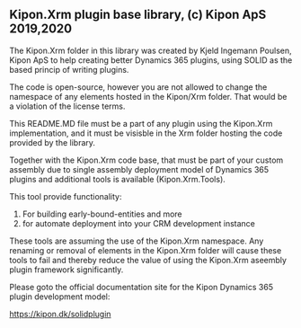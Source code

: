 ﻿## Kipon.Xrm plugin base library, (c) Kipon ApS 2019,2020

The Kipon.Xrm folder in this library was created by Kjeld Ingemann Poulsen, Kipon ApS to help
creating better Dynamics 365 plugins, using SOLID as the based princip of writing plugins.

The code is open-source, however you are not allowed to change the namespace of any elements hosted in the Kipon/Xrm folder.
That would be a violation of the license terms.

This README.MD file must be a part of any plugin using the Kipon.Xrm implementation, and it must be visisble in the Xrm folder hosting the code 
provided by the library.

Together with the Kipon.Xrm code base, that must be part of your custom assembly due to single assembly deployment model of Dynamics 365 plugins
and additional tools is available (Kipon.Xrm.Tools). 

This tool provide functionality:

   1) For building early-bound-entities and more 
   2) for automate deployment into your CRM development instance 

These tools are assuming the use of the Kipon.Xrm namespace.  Any renaming or removal of elements in the Kipon.Xrm folder will cause these tools to 
fail and thereby reduce the value of using the Kipon.Xrm aseembly plugin framework significantly.

Please goto the official documentation site for the Kipon Dynamics 365 plugin development model:

https://kipon.dk/solidplugin